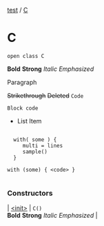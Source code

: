 [test](../../index.md) / [C](./index.md)

# C

`open class C`

**Bold** **Strong** *Italic* *Emphasized*

Paragraph

 ~~Strikethrough~~ ~~Deleted~~ `Code`

```
Block code
```

 * List Item


```

  with( some ) {
     multi = lines
     sample()
  }
  ```



```
with (some) { <code> }
  
  ```

### Constructors

| [&lt;init&gt;](-init-.md) | `C()`<br>**Bold** **Strong** *Italic* *Emphasized*  |


